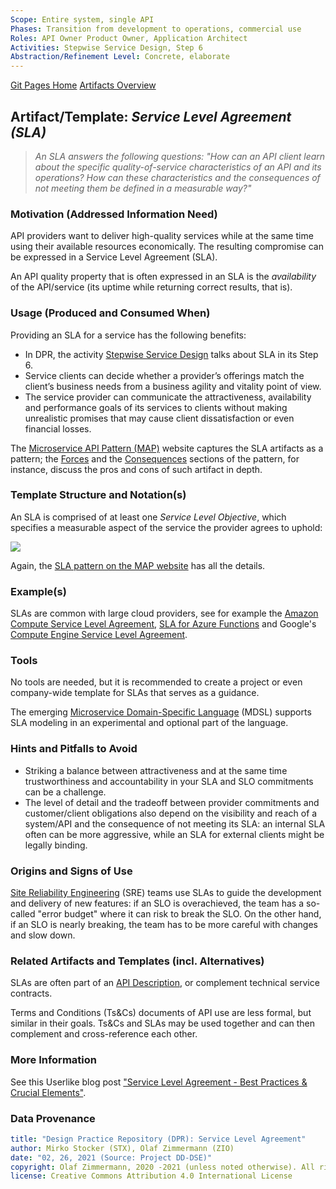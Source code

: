 ```yaml
---
Scope: Entire system, single API
Phases: Transition from development to operations, commercial use
Roles: API Owner Product Owner, Application Architect
Activities: Stepwise Service Design, Step 6
Abstraction/Refinement Level: Concrete, elaborate 
---
```


[Git Pages Home](https://socadk.github.io/design-practice-repository)
[Artifacts Overview](https://socadk.github.io/design-practice-repository/artifact-templates)


Artifact/Template: *Service Level Agreement (SLA)*
--------------------------------------------------

> *An SLA answers the following questions: "How can an API client learn about the specific quality-of-service characteristics of an API and its operations? How can these characteristics and the consequences of not meeting them be defined in a measurable way?"* <!-- MAP quote -->

### Motivation (Addressed Information Need) 
API providers want to deliver high-quality services while at the same time using their available resources economically. The resulting compromise can be expressed in a Service Level Agreement (SLA). 

An API quality property that is often expressed in an SLA is the *availability* of the API/service (its uptime while returning correct results, that is).


### Usage (Produced and Consumed When)
Providing an SLA for a service has the following benefits: 

* In DPR, the activity [Stepwise Service Design](../activities/SDPR-StepwiseServiceDesign.md) talks about SLA in its Step 6.
* Service clients can decide whether a provider’s offerings match the client’s business needs from a business agility and vitality point of view.
* The service provider can communicate the attractiveness, availability and performance goals of its services to clients without making unrealistic promises that may cause client dissatisfaction or even financial losses.

The [Microservice API Pattern (MAP)](https://microservice-api-patterns.org/) website captures the SLA artifacts as a pattern; the [Forces](https://www.microservice-api-patterns.org/patterns/quality/qualityManagementAndGovernance/ServiceLevelAgreement#sec:ServiceLevelAgreement:Forces) and the [Consequences](https://www.microservice-api-patterns.org/patterns/quality/qualityManagementAndGovernance/ServiceLevelAgreement#sec:ServiceLevelAgreement:Consequences) sections of the pattern, for instance, discuss the pros and cons of such artifact in depth.

### Template Structure and Notation(s)
An SLA is comprised of at least one *Service Level Objective*, which specifies a measurable aspect of the service the provider agrees to uphold:

![](https://www.microservice-api-patterns.org/patterns/quality/qualityManagementAndGovernance/plantuml-images/42eccd72824320a88d354f225b467c2c461e7386.png)

Again, the [SLA pattern on the MAP website](https://www.microservice-api-patterns.org/patterns/quality/qualityManagementAndGovernance/ServiceLevelAgreement#sec:ServiceLevelAgreement:Solution) has all the details.


### Example(s)
SLAs are common with large cloud providers, see for example the [Amazon Compute Service Level Agreement](https://aws.amazon.com/compute/sla/), [SLA for Azure Functions](https://azure.microsoft.com/en-us/support/legal/sla/functions/v1_0/) and Google's [Compute Engine Service Level Agreement](https://cloud.google.com/compute/sla).


### Tools
No tools are needed, but it is recommended to create a project or even company-wide template for SLAs that serves as a guidance.

The emerging [Microservice Domain-Specific Language](https://microservice-api-patterns.github.io/MDSL-Specification/optionalparts) (MDSL) supports SLA modeling in an experimental and optional part of the language. 


### Hints and Pitfalls to Avoid

* Striking a balance between attractiveness and at the same time trustworthiness and accountability in your SLA and SLO commitments can be a challenge. 
* The level of detail and the tradeoff between provider commitments and customer/client obligations also depend on the visibility and reach of a system/API and the consequence of not meeting its SLA: an internal SLA often can be more aggressive, while an SLA for external clients might be legally binding. 


### Origins and Signs of Use
[Site Reliability Engineering](https://cloud.google.com/blog/products/gcp/sre-vs-devops-competing-standards-or-close-friends) (SRE) teams use SLAs to guide the development and delivery of new features: if an SLO is overachieved, the team has a so-called "error budget" where it can risk to break the SLO. On the other hand, if an SLO is nearly breaking, the team has to be more careful with changes and slow down.


### Related Artifacts and Templates (incl. Alternatives)
SLAs are often part of an [API Description](SDPR-APIDescription.md), or complement technical service contracts. 

Terms and Conditions (Ts&Cs) documents of API use are less formal, but similar in their goals. Ts&Cs and SLAs may be used together and can then complement and cross-reference each other. 


### More Information
See this Userlike blog post ["Service Level Agreement - Best Practices & Crucial Elements"](https://www.userlike.com/en/blog/service-level-agreement-best-practices).


### Data Provenance 

```yaml
title: "Design Practice Repository (DPR): Service Level Agreement"
author: Mirko Stocker (STX), Olaf Zimmermann (ZIO)
date: "02, 26, 2021 (Source: Project DD-DSE)"
copyright: Olaf Zimmermann, 2020 -2021 (unless noted otherwise). All rights reserved.
license: Creative Commons Attribution 4.0 International License
```
